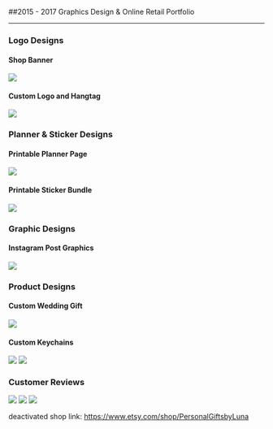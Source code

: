 ##2015 - 2017 Graphics Design & Online Retail Portfolio

---

### Logo Designs 

<h4>Shop Banner</h4>
<img src="images/logo-banner-example.jpg?raw=true"/>
<h4>Custom Logo and Hangtag</h4>
<img src="images/logo-product-example.png?raw=true"/>

### Planner & Sticker Designs 

<h4>Printable Planner Page</h4>
<img src="images/printable-planner-example.png?raw=true"/>

<h4>Printable Sticker Bundle</h4>
<img src="images/sticker-example.png?raw=true"/>

### Graphic Designs 

<h4>Instagram Post Graphics</h4>
<img src="images/instagram-graphic-example.png?raw=true"/>


### Product Designs 

<h4>Custom Wedding Gift</h4>
<img src="images/ringdish-example.jpg?raw=true"/>

<h4>Custom Keychains</h4>
<img src="images/keychain-example.jpg?raw=true"/>
<img src="images/keychain-example-2.jpg?raw=true"/>

### Customer Reviews 

<img src="images/customer-review-example1.png?raw=true"/>
<img src="images/customer-review-example2.png?raw=true"/>
<img src="images/customer-review-example3.png?raw=true"/>

deactivated shop link:  https://www.etsy.com/shop/PersonalGiftsbyLuna 

